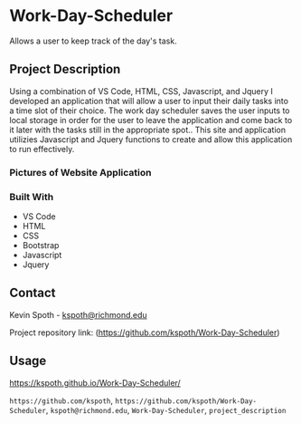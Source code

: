 # Work-Day-Scheduler

Allows a user to keep track of the day's task.

## Project Description

Using a combination of VS Code, HTML, CSS, Javascript, and Jquery I developed an application that will allow a user to input their daily tasks into a time slot of their choice. The work day scheduler saves the user inputs to local storage in order for the user to leave the application and come back to it later with the tasks still in the appropriate spot.. This site and application utilizies Javascript and Jquery functions to create and allow this application to run effectively.

### Pictures of Website Application

### Built With

- VS Code
- HTML
- CSS
- Bootstrap
- Javascript
- Jquery

<!-- CONTACT -->

## Contact

Kevin Spoth - kspoth@richmond.edu

Project repository link: (https://github.com/kspoth/Work-Day-Scheduler)

## Usage

https://kspoth.github.io/Work-Day-Scheduler/

`https://github.com/kspoth`, `https://github.com/kspoth/Work-Day-Scheduler`, `kspoth@richmond.edu`, `Work-Day-Scheduler`, `project_description`
